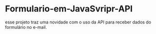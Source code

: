 # Formulario-em-JavaSvripr-API
esse projeto traz uma novidade com o uso da API para receber dados do formulário no e-mail.

